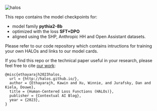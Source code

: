 ![halos](https://gist.github.com/assets/29318529/fe2d8391-dbd1-4b7e-9dc4-7cb97e55bc06)

This repo contains the model checkpoints for:
- model family <b>pythia2-8b</b>
- optimized with the loss <b>SFT+DPO</b>
- aligned using the SHP, Anthropic HH and Open Assistant datasets.

Please refer to our code repository which contains intructions for training your own HALOs and links to our model cards.

If you find this repo or the technical paper useful in your research, please feel free to cite [our work](http://halos.github.io/):
```
@misc{ethayarajh2023halos,
  url = {http://halos.github.io/},
  author = {Ethayarajh, Kawin and Xu, Winnie, and Jurafsky, Dan and Kiela, Douwe},
  title = {Human-Centered Loss Functions (HALOs)},
  publisher = {Contextual AI Blog},
  year = {2023},
}
```